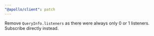 ```yaml
---
"@apollo/client": patch
---
```


Remove `QueryInfo.listeners` as there were always only 0 or 1 listeners. Subscribe directly instead.
